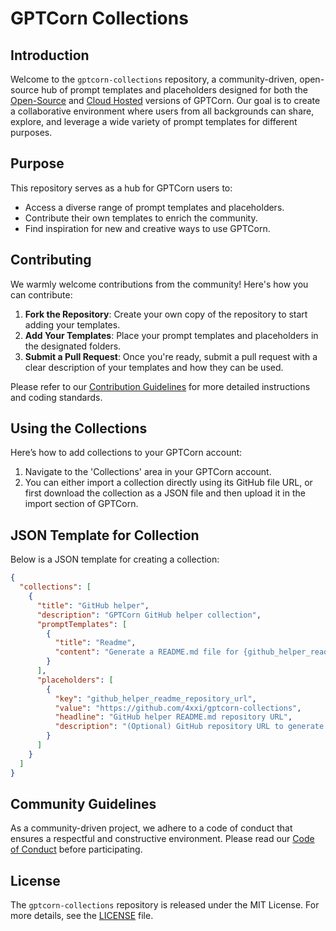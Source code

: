 # GPTCorn Collections

## Introduction

Welcome to the `gptcorn-collections` repository, a community-driven, open-source hub of prompt templates and
placeholders designed for both the [Open-Source](https://github.com/4xxi/gptcorn)
and [Cloud Hosted](https://app.gptcorn.ai) versions of GPTCorn. Our goal is to create a collaborative environment where
users from all backgrounds can share, explore, and leverage a wide variety of prompt templates for different purposes.

## Purpose

This repository serves as a hub for GPTCorn users to:

- Access a diverse range of prompt templates and placeholders.
- Contribute their own templates to enrich the community.
- Find inspiration for new and creative ways to use GPTCorn.

## Contributing

We warmly welcome contributions from the community! Here's how you can contribute:

1. **Fork the Repository**: Create your own copy of the repository to start adding your templates.
2. **Add Your Templates**: Place your prompt templates and placeholders in the designated folders.
3. **Submit a Pull Request**: Once you're ready, submit a pull request with a clear description of your templates and
   how they can be used.

Please refer to our [Contribution Guidelines](CONTRIBUTING.md) for more detailed instructions and coding standards.

## Using the Collections

Here’s how to add collections to your GPTCorn account:

1. Navigate to the 'Collections' area in your GPTCorn account.
2. You can either import a collection directly using its GitHub file URL, or first download the collection as a JSON
   file and then upload it in the import section of GPTCorn.

## JSON Template for Collection
Below is a JSON template for creating a collection:
```json
{
  "collections": [
    {
      "title": "GitHub helper",
      "description": "GPTCorn GitHub helper collection",
      "promptTemplates": [
        {
          "title": "Readme",
          "content": "Generate a README.md file for {github_helper_readme_repository_url}"
        }
      ],
      "placeholders": [
        {
          "key": "github_helper_readme_repository_url",
          "value": "https://github.com/4xxi/gptcorn-collections",
          "headline": "GitHub helper README.md repository URL",
          "description": "(Optional) GitHub repository URL to generate README.md file"
        }
      ]
    }
  ]
}
```

## Community Guidelines

As a community-driven project, we adhere to a code of conduct that ensures a respectful and constructive environment.
Please read our [Code of Conduct](CODE_OF_CONDUCT.md) before participating.

## License

The `gptcorn-collections` repository is released under the MIT License. For more details, see the [LICENSE](LICENSE)
file.
